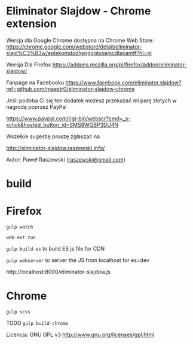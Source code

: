 Eliminator Slajdow - Chrome extension
=========================

Wersja dla Google Chrome dostępna na Chrome Web Store: https://chrome.google.com/webstore/detail/eliminator-slajd%C3%B3w/eplekpmdodlgejgogbojajncdlapamff?hl=pl

Wersja Dla Firefox https://addons.mozilla.org/pl/firefox/addon/eliminator-slajdow/

Fanpage na Facebooku https://www.facebook.com/eliminator.slajdow?ref=github.com/maestr0/eliminator-slajdow-chrome

Jeśli podoba Ci się ten dodatek możesz przekazać mi parę złotych w nagrodę poprzez PayPal

https://www.paypal.com/cgi-bin/webscr?cmd=_s-xclick&hosted_button_id=SMS8WQBP3DU4N

Wszelkie sugestię proszę zgłaszać na

http://eliminator-slajdow.raszewski.info/

Autor: Paweł Raszewski (raszewski@gmail.com)


# build

Firefox
=======

`gulp watch`

`web-ext run`

`gulp build-es` to build ES js file for CDN


`gulp webserver` to server the JS from localhost for es=dev 

http://localhost:8000/eliminator-slajdow.js


Chrome
======

`gulp scss`

TODO `gulp build-chrome`


Licencja: GNU GPL v3 http://www.gnu.org/licenses/gpl.html
